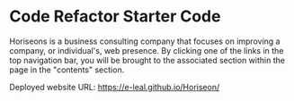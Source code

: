 # Code Refactor Starter Code
Horiseons is a business consulting company that focuses on improving a company, or individual's, web presence.
By clicking one of the links in the top navigation bar, you will be brought to the associated section within the page in the "contents" section.

Deployed website URL: https://e-leal.github.io/Horiseon/